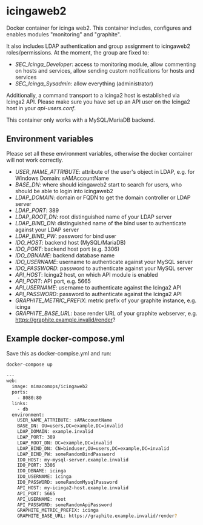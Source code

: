 # icingaweb2
Docker container for icinga web2. This container includes, configures and enables modules "monitoring" and "graphite".

It also includes LDAP authentication and group assignment to icingaweb2 roles/permissions. At the moment, the group are fixed to:
 * *SEC_Icinga_Developer*: access to monitoring module, allow commenting on hosts and services, allow sending custom notifications for hosts and services
 * *SEC_Icinga_Sysadmin*: allow everything (administrator)

 Additionally, a command transport to a Icinga2 host is established via Icinga2 API. Please make sure you have set up an API user on the Icinga2 host in your _api-users.conf_.

This container only works with a MySQL/MariaDB backend.

## Environment variables
Please set all these environment variables, otherwise the docker container will not work correctly.

 * *USER_NAME_ATTRIBUTE*: attribute of the user's object in LDAP, e.g. for Windows Domain: sAMAccountName
 * *BASE_DN*: where should icingaweb2 start to search for users, who should be able to login into icingaweb2
 * *LDAP_DOMAIN*: domain or FQDN to get the domain controller or LDAP server
 * *LDAP_PORT*: 389
 * *LDAP_ROOT_DN*: root distinguished name of your LDAP server
 * *LDAP_BIND_DN*: distinguished name of the bind user to authenticate against your LDAP server
 * *LDAP_BIND_PW*: password for bind user
 * *IDO_HOST*: backend host (MySQL/MariaDB)
 * *IDO_PORT*: backend host port (e.g. 3306)
 * *IDO_DBNAME*: backend database name
 * *IDO_USERNAME*: username to authenticate against your MySQL server
 * *IDO_PASSWORD*: password to authenticate against your MySQL server
 * *API_HOST*: Icinga2 host, on which API module is enabled
 * *API_PORT*: API port, e.g. 5665
 * *API_USERNAME*: username to authenticate against the Icinga2 API
 * *API_PASSWORD*: password to authenticate against the Icinga2 API
 * *GRAPHITE_METRIC_PREFIX*: metric prefix of your graphite instance, e.g. icinga
 * *GRAPHITE_BASE_URL*: base render URL of your graphite webserver, e.g. https://graphite.example.invalid/render?


## Example docker-compose.yml

Save this as docker-compise.yml and run:
```bash
docker-compose up
```



```bash
---
web:
  image: mimacomops/icingaweb2
  ports:
    - 8080:80
  links:
    - db
  environment:
    USER_NAME_ATTRIBUTE: sAMAccountName
    BASE_DN: OU=users,DC=example,DC=invalid
    LDAP_DOMAIN: example.invalid
    LDAP_PORT: 389
    LDAP_ROOT_DN: DC=example,DC=invalid
    LDAP_BIND_DN: CN=binduser,OU=users,DC=example,DC=invalid
    LDAP_BIND_PW: someRandomBindPassword
    IDO_HOST: my-mysql-server.example.invalid
    IDO_PORT: 3306
    IDO_DBNAME: icinga
    IDO_USERNAME: icinga
    IDO_PASSWORD: someRandomMysqlPassword
    API_HOST: my-icinga2-host.example.invalid
    API_PORT: 5665
    API_USERNAME: root
    API_PASSWORD: someRandomApiPassword
    GRAPHITE_METRIC_PREFIX: icinga
    GRAPHITE_BASE_URL: https://graphite.example.invalid/render?
```
